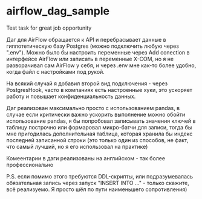 # airflow_dag_sample
Test task for great job opportunity

Даг для AirFlow обращается к API и перебрасывает данные в гиппотетическую базу Postgres (можно подключить любую через ".env"). Можно было бы настроить переменные через Add conection в интерфейсе AirFlow или записать в переменные X-COM, но я не разворачивал сам AirFlow у себя, и через .env мне как-то более удобно, когда файл с настройками под рукой.

На всякий случай я добавил второй вид подключения - через PostgresHook, часто в компаниях есть настроенные хуки, это ускоряет работу и повышает конфиденциальность данных.

Даг реализован максимально просто с использованием pandas, в случае если критически важно ускорить выполнение можно обойти использование pandas, я бы попробовал записывать значения ключей в таблицу построчно или формаровал микро-батчи для записи, тогда бы мне пригодилась дополнительная таблица, которая хранила бы индекс последней записанной строки (это только один из способов, не факт, что самый лучший, но я его использовал на практике)

Комеентарии в даги реализованы на английском - так более профессионально

P.S. если помимо этого требуются DDL-скрипты, или подразумевалась обязательная запись через запуск "INSERT INTO ..." - только скажите, всё реализуемо. Я просто шёл по пути наименьшего сопротивления)
